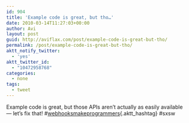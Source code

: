 ```yaml
---
id: 904
title: 'Example code is great, but tho…'
date: 2010-03-14T11:27:03+00:00
author: Avi
layout: post
guid: http://aviflax.com/post/example-code-is-great-but-tho/
permalink: /post/example-code-is-great-but-tho/
aktt_notify_twitter:
  - 'yes'
aktt_twitter_id:
  - "10472958768"
categories:
  - none
tags:
  - tweet
---
```

Example code is great, but those APIs aren&#8217;t actually as easily available — let&#8217;s fix that! #[webhooksmakeprogrammers](http://search.twitter.com/search?q=%23webhooksmakeprogrammers){.aktt_hashtag} #sxsw